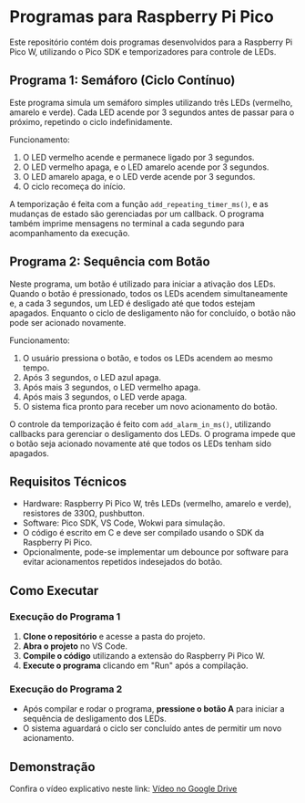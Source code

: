 # Programas para Raspberry Pi Pico

Este repositório contém dois programas desenvolvidos para a Raspberry Pi Pico W, utilizando o Pico SDK e temporizadores para controle de LEDs.

## Programa 1: Semáforo (Ciclo Contínuo)

Este programa simula um semáforo simples utilizando três LEDs (vermelho, amarelo e verde). Cada LED acende por 3 segundos antes de passar para o próximo, repetindo o ciclo indefinidamente.

Funcionamento:  
1. O LED vermelho acende e permanece ligado por 3 segundos.  
2. O LED vermelho apaga, e o LED amarelo acende por 3 segundos.  
3. O LED amarelo apaga, e o LED verde acende por 3 segundos.  
4. O ciclo recomeça do início.  

A temporização é feita com a função `add_repeating_timer_ms()`, e as mudanças de estado são gerenciadas por um callback. O programa também imprime mensagens no terminal a cada segundo para acompanhamento da execução.

## Programa 2: Sequência com Botão

Neste programa, um botão é utilizado para iniciar a ativação dos LEDs. Quando o botão é pressionado, todos os LEDs acendem simultaneamente e, a cada 3 segundos, um LED é desligado até que todos estejam apagados. Enquanto o ciclo de desligamento não for concluído, o botão não pode ser acionado novamente.

Funcionamento:  
1. O usuário pressiona o botão, e todos os LEDs acendem ao mesmo tempo.  
2. Após 3 segundos, o LED azul apaga.  
3. Após mais 3 segundos, o LED vermelho apaga.  
4. Após mais 3 segundos, o LED verde apaga.  
5. O sistema fica pronto para receber um novo acionamento do botão.  

O controle da temporização é feito com `add_alarm_in_ms()`, utilizando callbacks para gerenciar o desligamento dos LEDs. O programa impede que o botão seja acionado novamente até que todos os LEDs tenham sido apagados.

## Requisitos Técnicos

- Hardware: Raspberry Pi Pico W, três LEDs (vermelho, amarelo e verde), resistores de 330Ω, pushbutton.  
- Software: Pico SDK, VS Code, Wokwi para simulação.  
- O código é escrito em C e deve ser compilado usando o SDK da Raspberry Pi Pico.  
- Opcionalmente, pode-se implementar um debounce por software para evitar acionamentos repetidos indesejados do botão.  

## Como Executar

### Execução do Programa 1

1. **Clone o repositório** e acesse a pasta do projeto.  
2. **Abra o projeto** no VS Code.  
3. **Compile o código** utilizando a extensão do Raspberry Pi Pico W.  
4. **Execute o programa** clicando em "Run" após a compilação.  

### Execução do Programa 2  
- Após compilar e rodar o programa, **pressione o botão A** para iniciar a sequência de desligamento dos LEDs.  
- O sistema aguardará o ciclo ser concluído antes de permitir um novo acionamento.

## Demonstração
Confira o vídeo explicativo neste link: [Vídeo no Google Drive](https://drive.google.com/file/d/1dhfBON9x2L55a3DeaMSivAd5tV9ht414/view?usp=drive_link)

